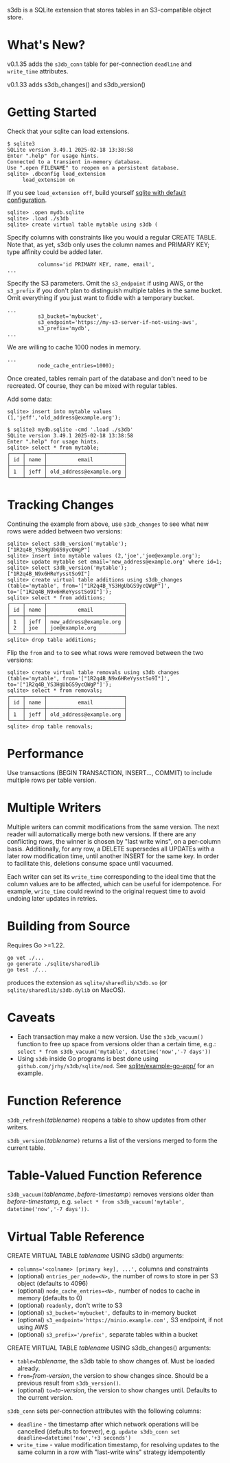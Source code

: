 s3db is a SQLite extension that stores tables in an S3-compatible object store.

What's New?
===========

v0.1.35 adds the `s3db_conn` table for per-connection `deadline` and `write_time` attributes.

v0.1.33 adds s3db_changes() and s3db_version()

Getting Started
===============

Check that your sqlite can load extensions. 
```
$ sqlite3
SQLite version 3.49.1 2025-02-18 13:38:58
Enter ".help" for usage hints.
Connected to a transient in-memory database.
Use ".open FILENAME" to reopen on a persistent database.
sqlite> .dbconfig load_extension
     load_extension on
```
If you see `load_extension off`, build yourself 
[sqlite with default configuration](https://github.com/sqlite/sqlite).

```
sqlite> .open mydb.sqlite
sqlite> .load ./s3db
sqlite> create virtual table mytable using s3db (
```
Specify columns with constraints like you would a regular CREATE
TABLE.  Note that, as yet, s3db only uses the column names and
PRIMARY KEY; type affinity could be added later.
```
          columns='id PRIMARY KEY, name, email',
...
```
Specify the S3 parameters. Omit the `s3_endpoint` if using AWS, or
the `s3_prefix` if you don't plan to distinguish multiple tables
in the same bucket. Omit everything if you just want to fiddle with
a temporary bucket.
```
...
          s3_bucket='mybucket',
          s3_endpoint='https://my-s3-server-if-not-using-aws',
          s3_prefix='mydb',
...
```
We are willing to cache 1000 nodes in memory.
```
...
          node_cache_entries=1000);
```
Once created, tables remain part of the database and don't need to be recreated.
Of course, they can be mixed with regular tables.

Add some data:
```
sqlite> insert into mytable values (1,'jeff','old_address@example.org');
```

```
$ sqlite3 mydb.sqlite -cmd '.load ./s3db'
SQLite version 3.49.1 2025-02-18 13:38:58
Enter ".help" for usage hints.
sqlite> select * from mytable;
┌────┬──────┬─────────────────────────┐
│ id │ name │          email          │
├────┼──────┼─────────────────────────┤
│ 1  │ jeff │ old_address@example.org │
└────┴──────┴─────────────────────────┘
```

Tracking Changes
================

Continuing the example from above, use `s3db_changes` to see what new rows were
added between two versions:

```
sqlite> select s3db_version('mytable');
["1R2q4B_YS3HgUbGS9ycQWgP"]
sqlite> insert into mytable values (2,'joe','joe@example.org');
sqlite> update mytable set email='new_address@example.org' where id=1;
sqlite> select s3db_version('mytable');
["1R2q4B_N9x6HReYysstSo9I"]
sqlite> create virtual table additions using s3db_changes (table='mytable', from='["1R2q4B_YS3HgUbGS9ycQWgP"]', to='["1R2q4B_N9x6HReYysstSo9I"]');
sqlite> select * from additions;
┌────┬──────┬─────────────────────────┐
│ id │ name │          email          │
├────┼──────┼─────────────────────────┤
│ 1  │ jeff │ new_address@example.org │
│ 2  │ joe  │ joe@example.org         │
└────┴──────┴─────────────────────────┘
sqlite> drop table additions;
```
Flip the `from` and `to` to see what rows were removed between the two versions:
```
sqlite> create virtual table removals using s3db_changes (table='mytable', from='["1R2q4B_N9x6HReYysstSo9I"]', to='["1R2q4B_YS3HgUbGS9ycQWgP"]');
sqlite> select * from removals;
┌────┬──────┬─────────────────────────┐
│ id │ name │          email          │
├────┼──────┼─────────────────────────┤
│ 1  │ jeff │ old_address@example.org │
└────┴──────┴─────────────────────────┘
sqlite> drop table removals;
```

Performance
===========
Use transactions (BEGIN TRANSACTION, INSERT..., COMMIT) to include
multiple rows per table version.

Multiple Writers
================
Multiple writers can commit modifications from the same version.
The next reader will automatically merge both new versions. If there
are any conflicting rows, the winner is chosen by "last write wins",
on a per-column basis. Additionally, for any row, a DELETE supersedes
all UPDATEs with a later row modification time, until another INSERT
for the same key. In order to facilitate this, deletions consume
space until vacuumed.

Each writer can set its `write_time` corresponding to the ideal
time that the column values are to be affected, which can be useful
for idempotence. For example, `write_time` could rewind to the
original request time to avoid undoing later updates in retries.

Building from Source
====================
Requires Go >=1.22.
```
go vet ./...
go generate ./sqlite/sharedlib
go test ./...
```
produces the extension as `sqlite/sharedlib/s3db.so` (or
`sqlite/sharedlib/s3db.dylib` on MacOS).

Caveats
=======
* Each transaction may make a new version. Use the `s3db_vacuum()`
function to free up space from versions older than a certain time, e.g.:
```select * from s3db_vacuum('mytable', datetime('now','-7 days'))```
* Using `s3db` inside Go programs is best done using `github.com/jrhy/s3db/sqlite/mod`.
See [sqlite/example-go-app/](sqlite/example-go-app/) for an example. 

Function Reference
==================
`s3db_refresh(`*tablename*`)` reopens a table to show updates from
other writers.

`s3db_version(`*tablename*`)` returns a list of the versions merged to
form the current table.

Table-Valued Function Reference
===============================
`s3db_vacuum(`*tablename*`,`*before-timestamp*`)` removes versions older
than *before-timestamp*, e.g.
`select * from s3db_vacuum('mytable', datetime('now','-7 days'))`.

Virtual Table Reference
=======================
CREATE VIRTUAL TABLE *tablename* USING s3db() arguments:
* `columns='<colname> [primary key], ...',` columns and constraints
* (optional) `entries_per_node=<N>,`            the number of rows to store in per S3 object (defaults to 4096)
* (optional) `node_cache_entries=<N>,`          number of nodes to cache in memory (defaults to 0)
* (optional) `readonly,`                        don't write to S3
* (optional) `s3_bucket='mybucket',`            defaults to in-memory bucket
* (optional) `s3_endpoint='https://minio.example.com',` S3 endpoint, if not using AWS
* (optional) `s3_prefix='/prefix',`             separate tables within a bucket

CREATE VIRTUAL TABLE *tablename* USING s3db_changes() arguments:
* `table=`*tablename*, the s3db table to show changes of. Must be loaded already.
* `from=`*from-version*, the version to show changes since. Should be a previous result from `s3db_version()`.
* (optional) `to=`*to-version*, the version to show changes until. Defaults to the current version. 

`s3db_conn` sets per-connection attributes with the following columns:
* `deadline` - the timestamp after which network operations will be cancelled (defaults to forever), e.g.
`update s3db_conn set deadline=datetime('now','+3 seconds')`
* `write_time` - value modification timestamp, for resolving updates to the same column in a row with
"last-write wins" strategy idempotently

